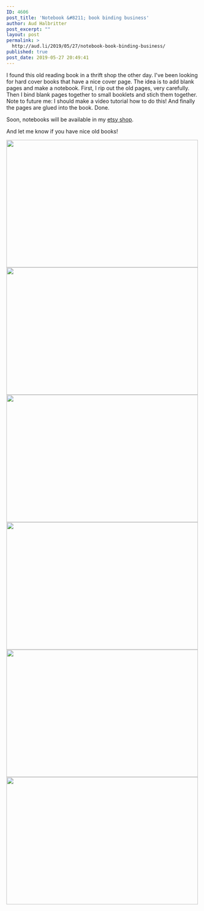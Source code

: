 ```yaml
---
ID: 4606
post_title: 'Notebook &#8211; book binding business'
author: Aud Halbritter
post_excerpt: ""
layout: post
permalink: >
  http://aud.li/2019/05/27/notebook-book-binding-business/
published: true
post_date: 2019-05-27 20:49:41
---
```

I found this old reading book in a thrift shop the other day. I've been looking for hard cover books that have a nice cover page. The idea is to add blank pages and make a notebook. First, I rip out the old pages, very carefully. Then I bind blank pages together to small booklets and stich them together. Note to future me: I should make a video tutorial how to do this! And finally the pages are glued into the book. Done.

Soon, notebooks will be available in my <a href="https://www.etsy.com/shop/audli?ref=search_shop_redirect">etsy shop</a>.

And let me know if you have nice old books!

<img class="alignnone size-medium wp-image-4607" src="http://aud.li/wp-content/uploads/2019/05/MG_1609-500x333.jpg" alt="" width="500" height="333" /> <img class="alignnone size-medium wp-image-4608" src="http://aud.li/wp-content/uploads/2019/05/MG_1613-500x333.jpg" alt="" width="500" height="333" /> <img class="alignnone size-medium wp-image-4609" src="http://aud.li/wp-content/uploads/2019/05/MG_1614-500x333.jpg" alt="" width="500" height="333" /> <img class="alignnone size-medium wp-image-4610" src="http://aud.li/wp-content/uploads/2019/05/MG_1616-500x333.jpg" alt="" width="500" height="333" /> <img class="alignnone size-medium wp-image-4611" src="http://aud.li/wp-content/uploads/2019/05/MG_1618-500x333.jpg" alt="" width="500" height="333" /> <img class="alignnone size-medium wp-image-4612" src="http://aud.li/wp-content/uploads/2019/05/MG_1620-500x333.jpg" alt="" width="500" height="333" />